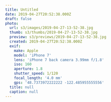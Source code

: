 ```yaml
---
title: Untitled
date: 2019-04-27T20:52:38.000Z
draft: false
photo:
  url: s3/images/2019-04-27-13-52-38.jpg
  thumb: s3/thumbs/2019-04-27-13-52-38.jpg
  preview: s3/previews/2019-04-27-13-52-38.jpg
  created: 2019-04-27T20:52:38.000Z
  exif:
    make: Apple
    model: 'iPhone 7'
    lens: 'iPhone 7 back camera 3.99mm f/1.8'
    iso: 160
    aperture: 1.8
    shutter_speed: 1/120
    focal_length: '4.0 mm'
    gps: '48.7373972222222 -122.485955555556'
  title: null
  caption: null
---
```

